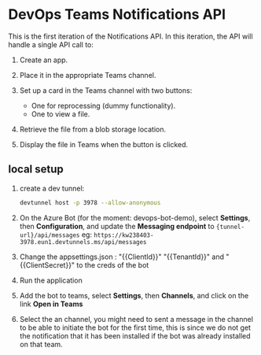 # DevOps Teams Notifications API

This is the first iteration of the Notifications API. In this iteration, the API will handle a single API call to:

1. Create an app.
2. Place it in the appropriate Teams channel.
3. Set up a card in the Teams channel with two buttons:

   - One for reprocessing (dummy functionality).
   - One to view a file.

4. Retrieve the file from a blob storage location.
5. Display the file in Teams when the button is clicked.

## local setup

1. create a dev tunnel:

   ```bash
   devtunnel host -p 3978 --allow-anonymous

   ```

2. On the Azure Bot (for the moment: devops-bot-demo), select **Settings**, then **Configuration**, and update the **Messaging endpoint** to `{tunnel-url}/api/messages` eg: `https://kw238403-3978.eun1.devtunnels.ms/api/messages`
3. Change the appsettings.json : "{{ClientId}}" "{{TenantId}}" and "{{ClientSecret}}" to the creds of the bot
4. Run the application
5. Add the bot to teams, select **Settings**, then **Channels**, and click on the link **Open in Teams**
6. Select the an channel, you might need to sent a message in the channel to be able to initiate the bot for the first time, this is since we do not get the notification that it has been installed if the bot was already installed on that team.
